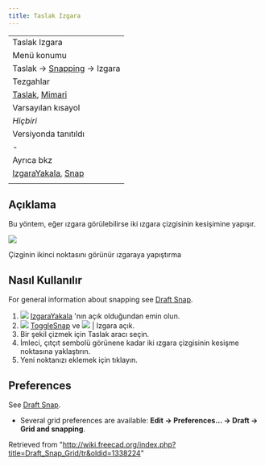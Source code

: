 ```yaml
---
title: Taslak Izgara
---
```

|  |
| --- |
| Taslak Izgara |
| Menü konumu |
| Taslak → [Snapping](/Draft_Snap/tr "Draft Snap/tr") → Izgara |
| Tezgahlar |
| [Taslak](/Draft_Workbench/tr "Draft Workbench/tr"), [Mimari](/Arch_Workbench/tr "Arch Workbench/tr") |
| Varsayılan kısayol |
| *Hiçbiri* |
| Versiyonda tanıtıldı |
| - |
| Ayrıca bkz |
| [IzgaraYakala](/Draft_ToggleGrid/tr "Draft ToggleGrid/tr"), [Snap](/Draft_Snap/tr "Draft Snap/tr") |
|  |

## Açıklama

Bu yöntem, eğer ızgara görülebilirse iki ızgara çizgisinin kesişimine yapışır.

![](/images/Draft_Snap_Grid_example.png)

Çizginin ikinci noktasını görünür ızgaraya yapıştırma

## Nasıl Kullanılır

For general information about snapping see [Draft Snap](/Draft_Snap "Draft Snap").

1. ![](/images/Draft_ToggleGrid.svg) [IzgaraYakala](/Draft_ToggleGrid/tr "Draft ToggleGrid/tr") 'nın açık olduğundan emin olun.
2. ![](/images/Draft_Snap_Lock.svg) [ToggleSnap](/Draft_Snap_Lock/tr "Draft Snap Lock/tr") ve  ![](/images/Draft_Snap_Grid.svg) | Izgara açık.
3. Bir şekil çizmek için Taslak aracı seçin.
4. İmleci, çıtçıt sembolü görünene kadar iki ızgara çizgisinin kesişme noktasına yaklaştırın.
5. Yeni noktanızı eklemek için tıklayın.

## Preferences

See [Draft Snap](/Draft_Snap#Preferences "Draft Snap").

* Several grid preferences are available: **Edit → Preferences... → Draft → Grid and snapping**.

Retrieved from "<http://wiki.freecad.org/index.php?title=Draft_Snap_Grid/tr&oldid=1338224>"